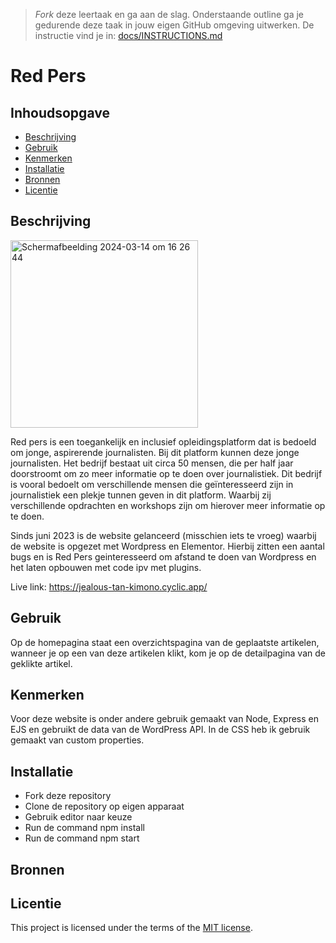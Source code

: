 > _Fork_ deze leertaak en ga aan de slag. Onderstaande outline ga je gedurende deze taak in jouw eigen GitHub omgeving uitwerken. De instructie vind je in: [docs/INSTRUCTIONS.md](docs/INSTRUCTIONS.md)

# Red Pers
<!-- Geef je project een titel en schrijf in één zin wat het is -->

## Inhoudsopgave

  * [Beschrijving](#beschrijving)
  * [Gebruik](#gebruik)
  * [Kenmerken](#kenmerken)
  * [Installatie](#installatie)
  * [Bronnen](#bronnen)
  * [Licentie](#licentie)

## Beschrijving
<img width="300" alt="Scherm­afbeelding 2024-03-14 om 16 26 44" src="https://github.com/zainablfz/server-side-rendering-server-side-website/assets/144009548/d8d5a183-7ad9-498c-986b-79bb5a81bf64">

Red pers is een toegankelijk en inclusief opleidingsplatform dat is bedoeld om jonge, aspirerende journalisten. Bij dit platform kunnen deze jonge journalisten. Het bedrijf bestaat uit circa 50 mensen, die per half jaar doorstroomt om zo meer informatie op te doen over journalistiek. Dit bedrijf is vooral bedoelt om verschillende mensen die geïnteresseerd zijn in journalistiek een plekje tunnen geven in dit platform. Waarbij zij verschillende opdrachten en workshops zijn om hierover meer informatie op te doen.

Sinds juni 2023 is de website gelanceerd (misschien iets te vroeg) waarbij de website is opgezet met Wordpress en Elementor. Hierbij zitten een aantal bugs en is Red Pers geinteresseerd om afstand te doen van Wordpress en het laten opbouwen met code ipv met plugins.


Live link: https://jealous-tan-kimono.cyclic.app/

## Gebruik
<!--Bij Gebruik staat hoe je project er uit ziet, hoe het werkt en wat je er mee kan. -->

Op de homepagina staat een overzichtspagina van de geplaatste artikelen, wanneer je op een van deze artikelen klikt, kom je op de detailpagina van de geklikte artikel. 

## Kenmerken
<!-- Bij Kenmerken staat welke technieken zijn gebruikt en hoe. Wat is de HTML structuur? Wat zijn de belangrijkste dingen in CSS? Wat is er met Javascript gedaan en hoe? Misschien heb je een framwork of library gebruikt? -->

Voor deze website is onder andere gebruik gemaakt van Node, Express en EJS en gebruikt de data van de WordPress API. In de CSS heb ik gebruik gemaakt van custom properties. 

## Installatie
<!-- Bij Instalatie staat hoe een andere developer aan jouw repo kan werken -->

* Fork deze repository
* Clone de repository op eigen apparaat
* Gebruik editor naar keuze
* Run de command npm install
* Run de command npm start

## Bronnen

## Licentie

This project is licensed under the terms of the [MIT license](./LICENSE).
